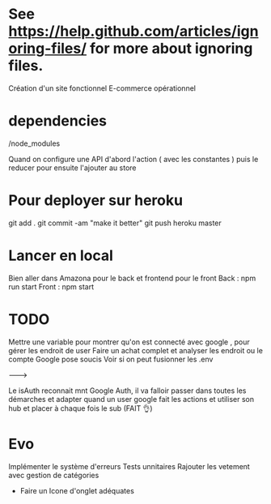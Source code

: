 # See https://help.github.com/articles/ignoring-files/ for more about ignoring files.

Création d'un site fonctionnel E-commerce opérationnel

# dependencies

/node_modules

Quand on configure une API d'abord l'action ( avec les constantes ) puis le reducer pour ensuite l'ajouter au store

# Pour deployer sur heroku

git add .
git commit -am "make it better"
git push heroku master

# Lancer en local

Bien aller dans Amazona pour le back et frontend pour le front
Back : npm run start
Front : npm start

# TODO

Mettre une variable pour montrer qu'on est connecté avec google , pour gérer les endroit de user
Faire un achat complet et analyser les endroit ou le compte Google pose soucis
Voir si on peut fusionner les .env

--->

Le isAuth reconnait mnt Google Auth, il va falloir passer dans toutes les démarches et adapter quand un user google fait les actions et utiliser son hub et placer à chaque fois le sub (FAIT 👌)

# Evo

Implémenter le système d'erreurs
Tests unnitaires
Rajouter les vetement avec gestion de catégories

- Faire un Icone d'onglet adéquates
